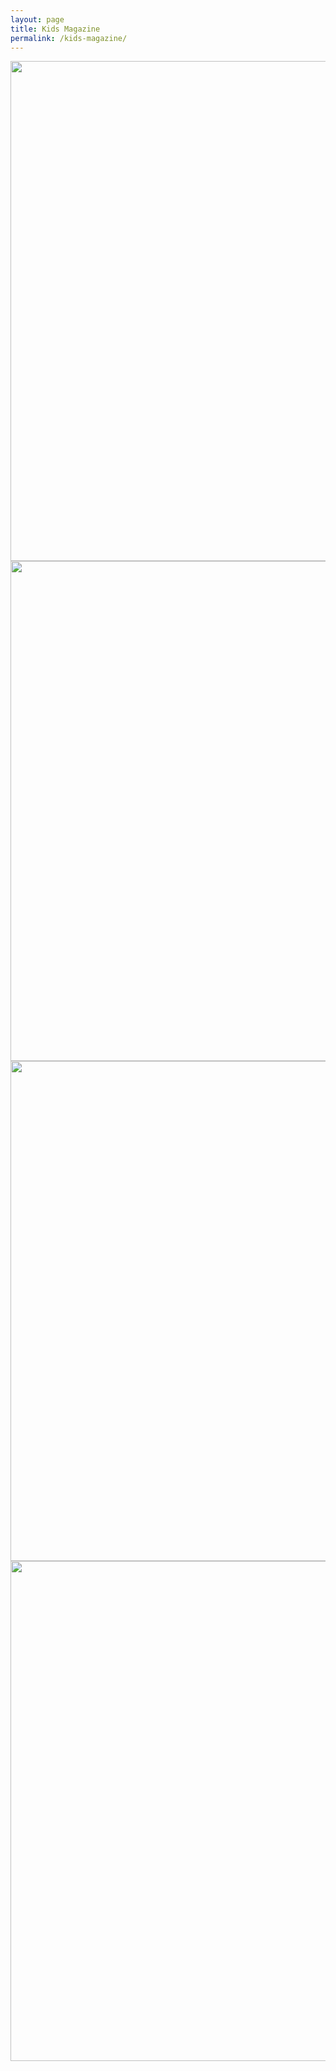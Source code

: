 ```yaml
---
layout: page
title: Kids Magazine
permalink: /kids-magazine/
---
```


<img src="{{ site.baseurl }}\assets\images\kids-magazine\kid-magazine-1.jpg" width="800"/>

<img src="{{ site.baseurl }}\assets\images\kids-magazine\kid-magazine-2.jpg" width="800"/>

<img src="{{ site.baseurl }}\assets\images\kids-magazine\kid-magazine-4.jpg" width="800"/>

<img src="{{ site.baseurl }}\assets\images\kids-magazine\kid-magazine-6.jpg" width="800"/>

